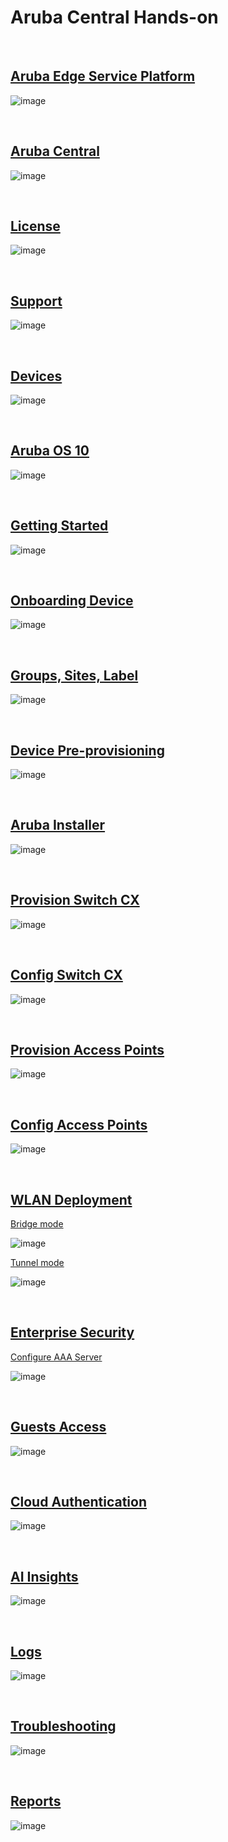 # Aruba Central Hands-on

<br>

## [Aruba Edge Service Platform](https://www.arubanetworks.com/solutions/aruba-esp/)

![image](https://github.com/aruba-id-edu/guide/assets/137608707/bca1bea6-4ba9-4c44-a4c7-388e061504f8)

<br>

## [Aruba Central](https://www.arubanetworks.com/products/network-management-operations/central/)

![image](https://github.com/aruba-id-edu/guide/assets/137608707/7f300516-5dcd-46a9-9016-c9eb166c4e88)

<br>

## [License](https://www.arubanetworks.com/techdocs/central/latest/content/nms/subscriptions/lic-ovr-lic-typs.htm)

![image](https://github.com/aruba-id-edu/guide/assets/137608707/4baa9c11-b795-4442-b37a-d35981280ecb)

<br>

## [Support](https://www.arubanetworks.com/resource/foundation-care-for-aruba-support-services/)

![image](https://github.com/aruba-id-edu/guide/assets/137608707/81bc6ef9-faa6-4bbf-99ad-d5e8ebf5253a)

<br>

## [Devices](https://www.arubanetworks.com/techdocs/central/latest/content/nms/overview/supported_devices.htm)

![image](https://github.com/aruba-id-edu/guide/assets/137608707/231de688-2e34-4f15-9fe1-b904e27d4cc4)

<br>

## [Aruba OS 10](https://www.arubanetworks.com/resource/aos-10-at-a-glance/)

![image](https://github.com/aruba-id-edu/guide/assets/137608707/95c115f2-6ba2-4a0a-9ebd-39bc01a5aabb)

<br>

## [Getting Started](https://www.arubanetworks.com/techdocs/central/latest/content/nms/get-started/typical_workflow.htm)

![image](https://github.com/aruba-id-edu/guide/assets/137608707/5dbb0dc7-4c4d-4316-a12c-4e9e9daba1b2)

<br>

## [Onboarding Device](https://www.arubanetworks.com/techdocs/central/latest/content/nms/device-prepro/onboard-devices.htm)

![image](https://github.com/aruba-id-edu/guide/assets/137608707/face552f-b152-4923-b283-3766780ac555)

<br>

## [Groups, Sites, Label](https://www.arubanetworks.com/techdocs/central/latest/content/nms/maintenance/network-structure.htm)

![image](https://github.com/aruba-id-edu/guide/assets/137608707/e810b992-d5cc-44cd-a95d-d4e260dafe0d)

<br>

## [Device Pre-provisioning](https://www.arubanetworks.com/techdocs/central/latest/content/nms/device-prepro/device-prepro.htm)
![image](https://github.com/aruba-id-edu/guide/assets/137608707/9463cfb2-3bc5-4b4f-8d87-6bd82b11938a)

<br>

## [Aruba Installer](https://www.arubanetworks.com/techdocs/central/latest/content/nms/install-manager/install-manager.htm)

![image](https://github.com/aruba-id-edu/guide/assets/137608707/471a1a38-b3c6-4d6f-8036-996589d34b39)

<br>

## [Provision Switch CX](https://www.arubanetworks.com/techdocs/central/latest/content/nms/aos-cx/get-started/quick-start-switch-cx.htm)

![image](https://github.com/aruba-id-edu/guide/assets/137608707/d26f90e6-b05f-4d74-8aec-c2e53afaf56a)

<br>

## [Config Switch CX](https://www.arubanetworks.com/techdocs/central/latest/content/nms/aos-cx/cfg/conf-cx-ui-groups.htm)
![image](https://github.com/aruba-id-edu/guide/assets/137608707/a910ceea-a0a2-4439-8f25-018d0f206f55)

<br>

## [Provision Access Points](https://www.arubanetworks.com/techdocs/central/latest/content/aos10x/cfg/aps/aos10-conf_ap.htm)

![image](https://github.com/aruba-id-edu/guide/assets/137608707/91f93505-fa44-4260-b717-696cef54501e)

<br>

## [Config Access Points](https://www.arubanetworks.com/techdocs/central/latest/content/aos10x/cfg/aps/aos10-conf_ap.htm)

![image](https://github.com/aruba-id-edu/guide/assets/137608707/6917809f-f51d-4889-8bff-6a584599a393)

<br>

## [WLAN Deployment](https://www.arubanetworks.com/techdocs/central/latest/content/aos10x/cfg/aps/conf_wlan_ssid.htm)

[Bridge mode](https://www.arubanetworks.com/techdocs/central/latest/content/aos10x/cfg/bridge-mod-dep/cfg-wlan-bridge.htm)

![image](https://github.com/aruba-id-edu/guide/assets/137608707/5b739cf9-e02f-45aa-95e0-29a51e22e255)

[Tunnel mode](https://www.arubanetworks.com/techdocs/central/latest/content/aos10x/cfg/tunnel-mixed-mode-dep/cfg-wlan-overlay.htm)

![image](https://github.com/aruba-id-edu/guide/assets/137608707/dbd0e0eb-878c-4826-9f70-37d6a39eb8b6)

<br>

## [Enterprise Security](https://www.arubanetworks.com/techdocs/central/latest/content/aos10x/cfg/bridge-mod-dep/cfg-security-bridge-ent.htm)

[Configure AAA Server](https://www.arubanetworks.com/techdocs/central/latest/content/aos10x/cfg/bridge-mod-dep/cfg-external-auth.htm)

![image](https://github.com/aruba-id-edu/guide/assets/137608707/9a3a4e04-dffb-4958-a85f-905f778e4536)

<br>

## [Guests Access](https://www.arubanetworks.com/techdocs/central/latest/content/nms/landing-pages/guests.htm)

![image](https://github.com/aruba-id-edu/guide/assets/137608707/e01b3278-fc69-4fcb-8404-fe51cf7b50f2)

<br>

## [Cloud Authentication](https://www.arubanetworks.com/techdocs/central/latest/content/nms/policy/ca-overview.htm)

![image](https://github.com/aruba-id-edu/guide/assets/137608707/3cd66cd7-fd14-4877-b021-1428523c5ce0)

<br>

## [AI Insights](https://www.arubanetworks.com/techdocs/central/latest/content/nms/insights/viewing-insights.htm)

![image](https://github.com/aruba-id-edu/guide/assets/137608707/f0275054-9ca9-4f73-a790-24d1767d309d)

<br>

## [Logs](https://www.arubanetworks.com/techdocs/central/latest/content/nms/alerts/alerts.htm)

![image](https://github.com/aruba-id-edu/guide/assets/137608707/69ab78e6-5781-4f40-9729-fca1283b43e4)

<br>

## [Troubleshooting](https://www.arubanetworks.com/techdocs/central/latest/content/nms/trblshooting-tools/troublehooting-tools.htm)

![image](https://github.com/aruba-id-edu/guide/assets/137608707/3ec7ead7-716e-4c01-ab94-ec42ce5ab4c4)

<br>

## [Reports](https://www.arubanetworks.com/techdocs/central/latest/content/nms/reports/reports.htm)

![image](https://github.com/aruba-id-edu/guide/assets/137608707/6b85d430-233f-46c7-9ca8-0decd12692f5)
